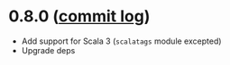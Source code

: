 # 0.8.0 ([commit log](https://github.com/japgolly/scalacss/compare/v0.7.0..v0.8.0-RC1))

* Add support for Scala 3 (`scalatags` module excepted)
* Upgrade deps

